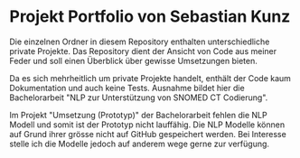 # Projekt Portfolio von Sebastian Kunz

Die einzelnen Ordner in diesem Repository enthalten unterschiedliche private Projekte.
Das Repository dient der Ansicht von Code aus meiner Feder und soll einen Überblick über gewisse Umsetzungen bieten.

Da es sich mehrheitlich um private Projekte handelt, enthält der Code kaum Dokumentation und auch keine Tests.
Ausnahme bildet hier die Bachelorarbeit "NLP zur Unterstützung von SNOMED CT Codierung". 

Im Projekt "Umsetzung (Prototyp)" der Bachelorarbeit fehlen die NLP Modell und somit ist der Prototyp nicht lauffähig. 
Die NLP Modelle können auf Grund ihrer grösse nicht auf GitHub gespeichert werden. 
Bei Interesse stelle ich die Modelle jedoch auf anderem wege gerne zur verfügung.




